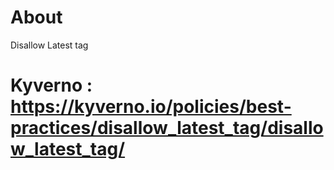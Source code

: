 # About
Disallow Latest tag

# Kyverno : https://kyverno.io/policies/best-practices/disallow_latest_tag/disallow_latest_tag/